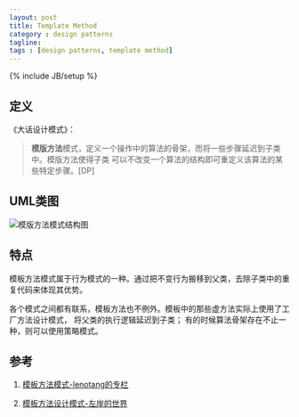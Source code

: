 ```yaml
---
layout: post
title: Template Method
category : design patterns
tagline:
tags : [design patterns, template method]
---
```

{% include JB/setup %}

## 定义

《大话设计模式》：

>**模版方法**模式，定义一个操作中的算法的骨架，而将一些步骤延迟到子类中。模版方法使得子类
可以不改变一个算法的结构即可重定义该算法的某些特定步骤。[DP]

## UML类图

![模版方法模式结构图](http://p.blog.csdn.net/images/p_blog_csdn_net/lenotang/EntryImages/20080911/8c7d65ea9a3a41b7a2aa58eea79346d3.jpg)

## 特点

模板方法模式属于行为模式的一种。通过把不变行为搬移到父类，去除子类中的重复代码来体现其优势。

各个模式之间都有联系，模板方法也不例外。模板中的那些虚方法实际上使用了工厂方法设计模式，
将父类的执行逻辑延迟到子类；
有的时候算法骨架存在不止一种，则可以使用策略模式。

## 参考

1. [模板方法模式-lenotang的专栏](http://blog.csdn.net/lenotang/article/details/2911246)

2. [模板方法设计模式-左岸的世界](http://blog.sina.com.cn/s/blog_7001e3e30100ncs6.html)
